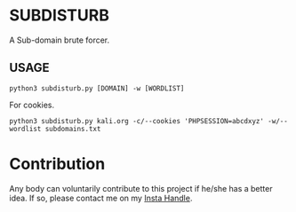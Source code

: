
# SUBDISTURB

A Sub-domain brute forcer.
## USAGE
 ```
python3 subdisturb.py [DOMAIN] -w [WORDLIST]
```

For cookies.
```
python3 subdisturb.py kali.org -c/--cookies 'PHPSESSION=abcdxyz' -w/--wordlist subdomains.txt
```

# Contribution

Any body can voluntarily contribute to this project if he/she has a better idea. 
If so, please contact me on my [Insta Handle](https://www.instagram.com/sayanray385/).
